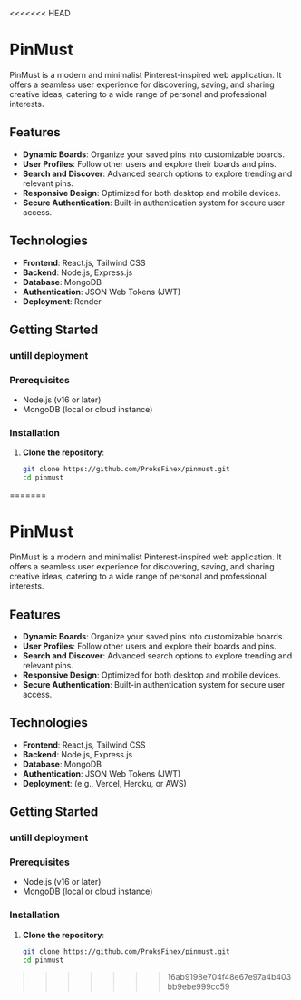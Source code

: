 <<<<<<< HEAD
# PinMust  

PinMust is a modern and minimalist Pinterest-inspired web application. It offers a seamless user experience for discovering, saving, and sharing creative ideas, catering to a wide range of personal and professional interests.  

## Features  

- **Dynamic Boards**: Organize your saved pins into customizable boards.  
- **User Profiles**: Follow other users and explore their boards and pins.  
- **Search and Discover**: Advanced search options to explore trending and relevant pins.  
- **Responsive Design**: Optimized for both desktop and mobile devices.  
- **Secure Authentication**: Built-in authentication system for secure user access.  

## Technologies  

- **Frontend**: React.js, Tailwind CSS  
- **Backend**: Node.js, Express.js  
- **Database**: MongoDB  
- **Authentication**: JSON Web Tokens (JWT)  
- **Deployment**: Render  

## Getting Started  
### untill deployment
### Prerequisites  

- Node.js (v16 or later)  
- MongoDB (local or cloud instance)  

### Installation  

1. **Clone the repository**:  
   ```bash
   git clone https://github.com/ProksFinex/pinmust.git  
   cd pinmust  
=======
# PinMust  

PinMust is a modern and minimalist Pinterest-inspired web application. It offers a seamless user experience for discovering, saving, and sharing creative ideas, catering to a wide range of personal and professional interests.  

## Features  

- **Dynamic Boards**: Organize your saved pins into customizable boards.  
- **User Profiles**: Follow other users and explore their boards and pins.  
- **Search and Discover**: Advanced search options to explore trending and relevant pins.  
- **Responsive Design**: Optimized for both desktop and mobile devices.  
- **Secure Authentication**: Built-in authentication system for secure user access.  

## Technologies  

- **Frontend**: React.js, Tailwind CSS  
- **Backend**: Node.js, Express.js  
- **Database**: MongoDB  
- **Authentication**: JSON Web Tokens (JWT)  
- **Deployment**: (e.g., Vercel, Heroku, or AWS)  

## Getting Started  
### untill deployment
### Prerequisites  

- Node.js (v16 or later)  
- MongoDB (local or cloud instance)  

### Installation  

1. **Clone the repository**:  
   ```bash
   git clone https://github.com/ProksFinex/pinmust.git  
   cd pinmust  
>>>>>>> 16ab9198e704f48e67e97a4b403bb9ebe999cc59
